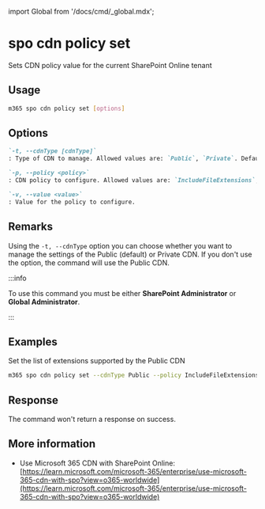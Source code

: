 <!-- DISCLAIMER: All secrets, passwords, and sensitive values in this document are examples only and not real credentials. -->
import Global from '/docs/cmd/_global.mdx';

# spo cdn policy set

Sets CDN policy value for the current SharePoint Online tenant

## Usage

```sh
m365 spo cdn policy set [options]
```

## Options

```md definition-list
`-t, --cdnType [cdnType]`
: Type of CDN to manage. Allowed values are: `Public`, `Private`. Default `Public`.

`-p, --policy <policy>`
: CDN policy to configure. Allowed values are: `IncludeFileExtensions`, `ExcludeRestrictedSiteClassifications`.

`-v, --value <value>`
: Value for the policy to configure.
```

<Global />

## Remarks

Using the `-t, --cdnType` option you can choose whether you want to manage the settings of the Public (default) or Private CDN. If you don't use the option, the command will use the Public CDN.

:::info

To use this command you must be either **SharePoint Administrator** or **Global Administrator**.

:::
    
## Examples

Set the list of extensions supported by the Public CDN

```sh
m365 spo cdn policy set --cdnType Public --policy IncludeFileExtensions --value CSS,EOT,GIF,ICO,JPEG,JPG,JS,MAP,PNG,SVG,TTF,WOFF,JSON
```

## Response

The command won't return a response on success.

## More information

- Use Microsoft 365 CDN with SharePoint Online: [https://learn.microsoft.com/microsoft-365/enterprise/use-microsoft-365-cdn-with-spo?view=o365-worldwide](https://learn.microsoft.com/microsoft-365/enterprise/use-microsoft-365-cdn-with-spo?view=o365-worldwide)
